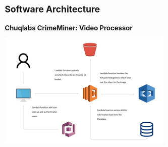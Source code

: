 # Software Architecture
## Chuqlabs CrimeMiner: Video Processor

![Software Architecture](https://github.com/jacobbishop1000/crime-video-processor/blob/be1f87e7d65c6b3c0dc32b824e436db795ddec9f/Design/resources/Architecture-1.jpg)
